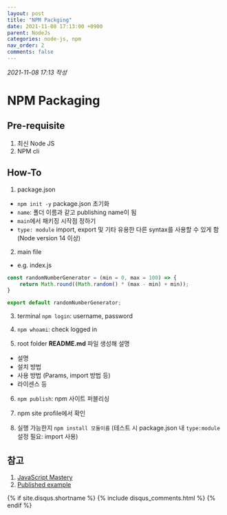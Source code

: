 ```yaml
---
layout: post
title: "NPM Packging"
date: 2021-11-08 17:13:00 +0900
parent: NodeJs
categories: node-js, npm
nav_order: 2
comments: false
---
```


*2021-11-08 17:13 작성*

# NPM Packaging

## Pre-requisite

1. 최신 Node JS
2. NPM cli

## How-To

1. package.json
- `npm init -y` package.json 초기화
- `name`: 폴더 이름과 같고 publishing name이 됨
- `main`에서 패키징 시작점 정하기
- `type: module` import, export 및 기타 유용한 다른 syntax를 사용할 수 있게 함(Node version 14 이상) 

2. main file
- e.g. index.js

```js
const randomNumberGenerator = (min = 0, max = 100) => {
    return Math.round((Math.random() * (max - min) + min));
}

export default randomNumberGenerator;
```

3. terminal `npm login`: username, password

4. `npm whoami`: check logged in

5. root folder **README.md** 파일 생성해 설명
- 설명
- 설치 방법
- 사용 방법 (Params, import 방법 등) 
- 라이센스 등

6. `npm publish`: npm 사이트 퍼블리싱

7. npm site profile에서 확인

8. 실행 가능한지 `npm install 모듈이름` (테스트 시 package.json 내 `type:module` 설정 필요: import 사용)

## 참고
1. [JavaScript Mastery](https://youtu.be/8FziherTC8M)
2. [Published example](https://www.npmjs.com/package/mauv_rng)

{% if site.disqus.shortname %}
  {% include disqus_comments.html %}
{% endif %}